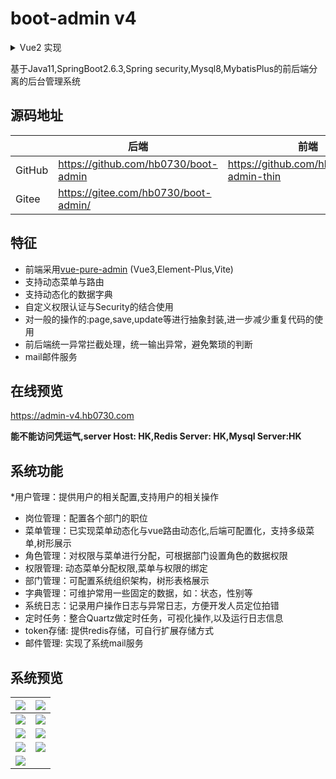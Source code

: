 # boot-admin v4
<details>
<summary>Vue2 实现</summary>
 <a href="https://github.com/hb0730/boot-admin/tree/v3">boot-admin-v3</a>
</details>

基于Java11,SpringBoot2.6.3,Spring security,Mysql8,MybatisPlus的前后端分离的后台管理系统

## 源码地址
|| 后端     | 前端                                    |
|--------|---------------------------------------|----|
| GitHub | https://github.com/hb0730/boot-admin  |https://github.com/hb0730/pure-admin-thin|
| Gitee  | 	https://gitee.com/hb0730/boot-admin/ |

## 特征
* 前端采用[vue-pure-admin](https://github.com/xiaoxian521/vue-pure-admin) (Vue3,Element-Plus,Vite)
* 支持动态菜单与路由
* 支持动态化的数据字典
* 自定义权限认证与Security的结合使用
* 对一般的操作的:page,save,update等进行抽象封装,进一步减少重复代码的使用
* 前后端统一异常拦截处理，统一输出异常，避免繁琐的判断
* mail邮件服务

## 在线预览
https://admin-v4.hb0730.com 

**能不能访问凭运气,server Host: HK,Redis Server: HK,Mysql Server:HK**

## 系统功能
*用户管理：提供用户的相关配置,支持用户的相关操作
* 岗位管理：配置各个部门的职位
* 菜单管理：已实现菜单动态化与vue路由动态化,后端可配置化，支持多级菜单,树形展示
* 角色管理：对权限与菜单进行分配，可根据部门设置角色的数据权限
* 权限管理: 动态菜单分配权限,菜单与权限的绑定
* 部门管理：可配置系统组织架构，树形表格展示
* 字典管理：可维护常用一些固定的数据，如：状态，性别等
* 系统日志：记录用户操作日志与异常日志，方便开发人员定位拍错 
* 定时任务：整合Quartz做定时任务，可视化操作,以及运行日志信息
* token存储: 提供redis存储，可自行扩展存储方式
* 邮件管理: 实现了系统mail服务

## 系统预览
|<img src="https://raw.githubusercontent.com/hb0730/boot-admin-ui/v3/docs/view/boot-admin_v3_1.png">|<img src="https://raw.githubusercontent.com/hb0730/boot-admin-ui/v3/docs/view/boot-admin_v3_2.png">|
|----|----|
|<img src="https://raw.githubusercontent.com/hb0730/boot-admin-ui/v3/docs/view/boot-admin_v3_3.png">|<img src="https://raw.githubusercontent.com/hb0730/boot-admin-ui/v3/docs/view/boot-admin_v3_4.png">|
|<img src="https://raw.githubusercontent.com/hb0730/boot-admin-ui/v3/docs/view/boot-admin_v3_5.png">|<img src="https://raw.githubusercontent.com/hb0730/boot-admin-ui/v3/docs/view/boot-admin_v3_6.png">|
|<img src="https://raw.githubusercontent.com/hb0730/boot-admin-ui/v3/docs/view/boot-admin_v3_7.png">|<img src="https://raw.githubusercontent.com/hb0730/boot-admin-ui/v3/docs/view/boot-admin_v3_8.png">|
|<img src="https://raw.githubusercontent.com/hb0730/boot-admin-ui/v3/docs/view/boot-admin_v3_9.png">||
